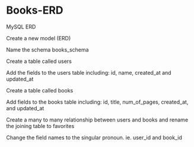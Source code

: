 # Books-ERD
MySQL ERD

Create a new model (ERD)


Name the schema books_schema


Create a table called users


Add the fields to the users table including: id, name, created_at and updated_at


Create a table called books


Add fields to the books table including: id, title, num_of_pages, created_at, and updated_at


Create a many to many relationship between users and books and rename the joining table to favorites


Change the field names to the singular pronoun. ie. user_id and book_id
